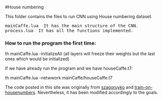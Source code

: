 #House numbering
<p>This folder contains the files to run CNN using House numbering dataset.</p>
<pre>
mainCaffe.lua  It has the main structure of the CNN.
process.lua  It has all the functions implemented.
</pre>
<h3>How to run the program the first time:</h3>

<p>th mainCaffe.lua -initializeAll (all layers will freeze their weights but the last ones which would be initialized)</p>

<p>If we have already run the program and we have houseCaffe.t7:</p>

<p>th mainCaffe.lua -netwwork mainCaffe/houseCaffe.t7</p>

<p>The code posted in this site was originally from <a href="https://github.com/szagoruyko/loadcaffe">szagoruyko</a> and <a href="https://github.com/torch/demos">train-on-housenumbers</a>. Nevertheless, it has been modified accordingly to the goals.</p>

